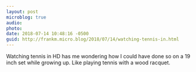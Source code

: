 ```yaml
---
layout: post
microblog: true
audio: 
photo: 
date: 2018-07-14 10:48:16 -0500
guid: http://frankm.micro.blog/2018/07/14/watching-tennis-in.html
---
```

Watching tennis in HD has me wondering how I could have done so on a 19 inch set while growing up. Like playing tennis with a wood racquet. 
